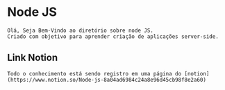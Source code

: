 # Node JS
    Olá, Seja Bem-Vindo ao diretório sobre node JS.
    Criado com objetivo para aprender criação de aplicações server-side.
## Link Notion
    Todo o conhecimento está sendo registro em uma página do [notion](https://www.notion.so/Node-js-8a04ad6984c24a8e96d45cb98f8e2a60)